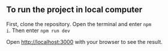 ## To run the project in local computer

First, clone the repository. Open the terminal and enter <code>npm i</code>. Then enter <code>npm run dev</code>

Open [http://localhost:3000](http://localhost:3000) with your browser to see the result.
